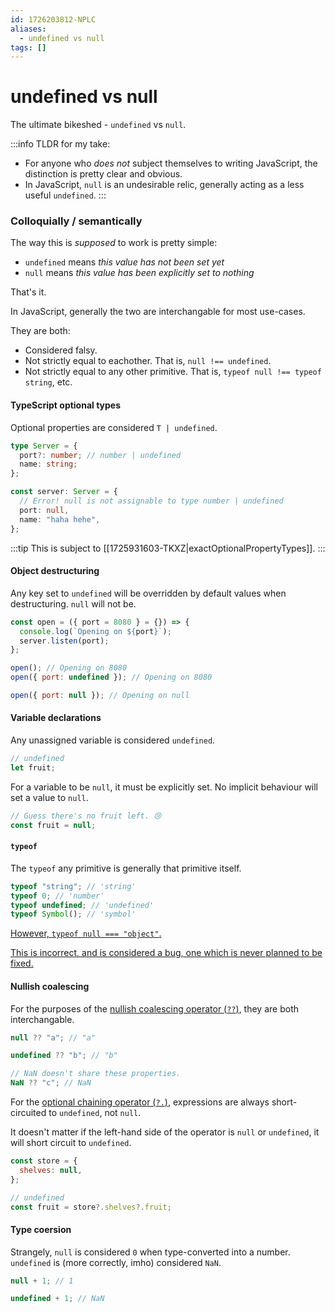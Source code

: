 ```yaml
---
id: 1726203812-NPLC
aliases:
  - undefined vs null
tags: []
---
```


# undefined vs null

The ultimate bikeshed - `undefined` vs `null`.

:::info TLDR for my take:
- For anyone who _does not_ subject themselves to writing JavaScript, the distinction is pretty clear and obvious.
- In JavaScript, `null` is an undesirable relic, generally acting as a less useful `undefined`.
:::

### Colloquially / semantically

The way this is _supposed_ to work is pretty simple:

- `undefined` means _this value has not been set yet_
- `null` means _this value has been explicitly set to nothing_

That's it.

In JavaScript, generally the two are interchangable for most use-cases.

They are both:

- Considered falsy.
- Not strictly equal to eachother. That is, `null !== undefined`.
- Not strictly equal to any other primitive. That is, `typeof null !== typeof string`, etc.

#### TypeScript optional types

Optional properties are considered `T | undefined`.

```ts
type Server = {
  port?: number; // number | undefined
  name: string;
};

const server: Server = {
  // Error! null is not assignable to type number | undefined
  port: null,
  name: "haha hehe",
};
```

:::tip
This is subject to [[1725931603-TKXZ|exactOptionalPropertyTypes]].
:::

#### Object destructuring

Any key set to `undefined` will be overridden by default values when destructuring. `null` will not be.

```js
const open = ({ port = 8080 } = {}) => {
  console.log(`Opening on ${port}`);
  server.listen(port);
};

open(); // Opening on 8080
open({ port: undefined }); // Opening on 8080

open({ port: null }); // Opening on null
```

#### Variable declarations

Any unassigned variable is considered `undefined`.

```js
// undefined
let fruit;
```

For a variable to be `null`, it must be explicitly set. No implicit behaviour will set a value to `null`.

```js
// Guess there's no fruit left. 😢
const fruit = null;
```

#### `typeof`

The `typeof` any primitive is generally that primitive itself.

```js
typeof "string"; // 'string'
typeof 0; // 'number'
typeof undefined; // 'undefined'
typeof Symbol(); // 'symbol'
```

[However, `typeof null === "object"`.](https://2ality.com/2013/10/typeof-null.html)

[This is incorrect, and is considered a bug, one which is never planned to be fixed.](https://web.archive.org/web/20160331031419/http://wiki.ecmascript.org:80/doku.php?id=harmony:typeof_null)

#### Nullish coalescing

For the purposes of the [nullish coalescing operator (`??`)](https://developer.mozilla.org/en-US/docs/Web/JavaScript/Reference/Operators/Nullish_coalescing), they are both interchangable.

```js
null ?? "a"; // "a"

undefined ?? "b"; // "b"

// NaN doesn't share these properties.
NaN ?? "c"; // NaN
```

For the [optional chaining operator (`?.`)](https://developer.mozilla.org/en-US/docs/Web/JavaScript/Reference/Operators/Optional_chaining), expressions are always short-circuited to `undefined`, not `null`.

It doesn't matter if the left-hand side of the operator is `null` or `undefined`, it will short circuit to `undefined`.

```js
const store = {
  shelves: null,
};

// undefined
const fruit = store?.shelves?.fruit;
```

#### Type coersion

Strangely, `null` is considered `0` when type-converted into a number.
`undefined` is (more correctly, imho) considered `NaN`.

```js
null + 1; // 1

undefined + 1; // NaN
```
